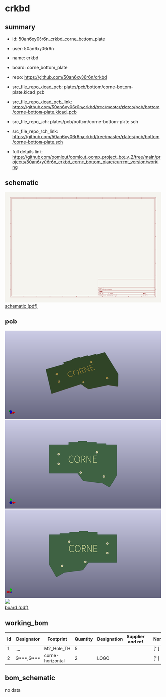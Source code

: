 # crkbd
 
## summary 
* id: 50an6xy06r6n_crkbd_corne_bottom_plate
* user: 50an6xy06r6n
* name: crkbd
* board: corne_bottom_plate
* repo: https://github.com/50an6xy06r6n/crkbd
* src_file_repo_kicad_pcb: plates/pcb/bottom/corne-bottom-plate.kicad_pcb
* src_file_repo_kicad_pcb_link: https://github.com/50an6xy06r6n/crkbd/tree/master/plates/pcb/bottom/corne-bottom-plate.kicad_pcb


* src_file_repo_sch: plates/pcb/bottom/corne-bottom-plate.sch
* src_file_repo_sch_link: https://github.com/50an6xy06r6n/crkbd/tree/master/plates/pcb/bottom/corne-bottom-plate.sch
* full details link: https://github.com/oomlout/oomlout_oomp_project_bot_v_2/tree/main/projects/50an6xy06r6n_crkbd_corne_bottom_plate/current_version/working  

## schematic  
![](working_schematic_600.png)  
[schematic (pdf)](working_schematic.pdf)  

## pcb  
![](working_3d_600.png) 
![](working_3d_front_600.png)  
![](working_3d_back_600.png)  
![](working_600.png)  
[board (pdf)](working.pdf)  

## working_bom
| Id | Designator | Footprint | Quantity | Designation | Supplier and ref |  | None | 
| --- | --- | --- | --- | --- | --- | --- | --- | 
| 1 | ,,,, | M2_Hole_TH | 5 |  |  |  | [''] | 
| 2 | G***,G*** | corne-horizontal | 2 | LOGO |  |  | [''] | 


## bom_schematic
no data


